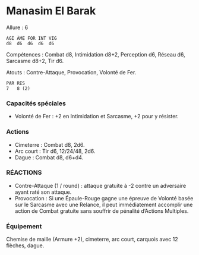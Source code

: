 # Manasim El Barak

Allure : 6

    AGI ÂME FOR INT VIG
    d8  d6  d6  d6  d6
    
Compétences : Combat d8, Intimidation d8+2, Perception d6, Réseau d6, Sarcasme d8+2, Tir d6.

Atouts : Contre-Attaque, Provocation, Volonté de Fer.

    PAR RES
    7   8 (2)
    
### Capacités spéciales
- Volonté de Fer : +2 en Intimidation et Sarcasme, +2 pour y résister.

### Actions
- Cimeterre : Combat d8, 2d6.
- Arc court : Tir d6, 12/24/48, 2d6.
- Dague : Combat d8, d6+d4.

### RÉACTIONS 
- Contre-Attaque (1 / round) : attaque gratuite à -2 contre un adversaire ayant raté son attaque.
- Provocation : Si une Épaule-Rouge gagne une épreuve de Volonté basée sur le Sarcasme avec une Relance, il peut immédiatement accomplir une action de Combat gratuite sans souffrir de pénalité d’Actions Multiples.

### Équipement
Chemise de maille (Armure +2), cimeterre, arc court, carquois avec 12 flèches, dague.

